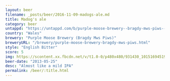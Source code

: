 ```yaml
---
layout: beer
filename: _posts/beer/2016-11-09-madogs-ale.md
title: Madog's ale
category: beer
untappd: "https://untappd.com/b/purple-moose-brewery--bragdy-mws-piws--madogs-ale--cwrw-madog-/16811"
country: "Wales"
brewery: "Purple Moose Brewery (Bragdy Mws Piws)"
breweryURL: "/brewery/purple-moose-brewery-bragdy-mws-piws.html"
style: "English Bitter"
score: 5
img: https://scontent.xx.fbcdn.net/v/t1.0-0/p480x480/931430_10151694519728745_1221673086_n.jpg?oh=bd2fa6d3f95a73b7f41133c6fb16a042&oe=59BA8999
beer-date: "2013-05-25"
desc: "Almost like a mild IPA"
permalink: /beer/:title.html
---
```

